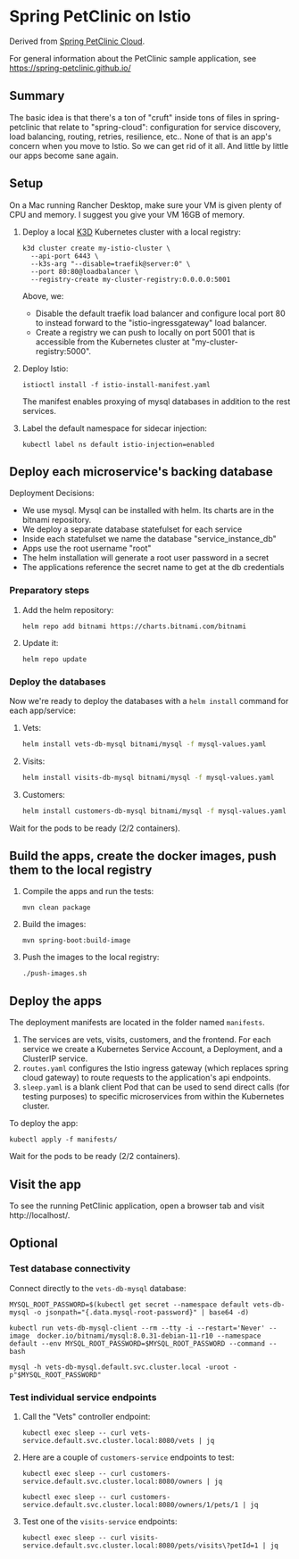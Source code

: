 # Spring PetClinic on Istio

Derived from [Spring PetClinic Cloud](https://github.com/spring-petclinic/spring-petclinic-cloud).

For general information about the PetClinic sample application, see https://spring-petclinic.github.io/

## Summary

The basic idea is that there's a ton of "cruft" inside tons of files in spring-petclinic that relate to "spring-cloud": configuration for service discovery, load balancing, routing, retries, resilience, etc.. None of that is an app's concern when you move to Istio. So we can get rid of it all. And little by little our apps become sane again.

## Setup

On a Mac running Rancher Desktop, make sure your VM is given plenty of CPU and memory.
I suggest you give your VM 16GB of memory.

1. Deploy a local [K3D](https://k3d.io/) Kubernetes cluster with a local registry:

    ```shell
    k3d cluster create my-istio-cluster \
      --api-port 6443 \
      --k3s-arg "--disable=traefik@server:0" \
      --port 80:80@loadbalancer \
      --registry-create my-cluster-registry:0.0.0.0:5001
    ```

    Above, we:
    - Disable the default traefik load balancer and configure local port 80 to instead forward to the "istio-ingressgateway" load balancer.
    - Create a registry we can push to locally on port 5001 that is accessible from the Kubernetes cluster at "my-cluster-registry:5000".

1. Deploy Istio:

    ```shell
    istioctl install -f istio-install-manifest.yaml
    ```

    The manifest enables proxying of mysql databases in addition to the rest services.

1. Label the default namespace for sidecar injection:

    ```shell
    kubectl label ns default istio-injection=enabled
    ```

## Deploy each microservice's backing database

Deployment Decisions:

- We use mysql.  Mysql can be installed with helm.  Its charts are in the bitnami repository.
- We deploy a separate database statefulset for each service
- Inside each statefulset we name the database "service_instance_db"
- Apps use the root username "root"
- The helm installation will generate a root user password in a secret
- The applications reference the secret name to get at the db credentials

### Preparatory steps

1. Add the helm repository:

   ```shell
   helm repo add bitnami https://charts.bitnami.com/bitnami
   ```

1. Update it:

   ```shell
   helm repo update
   ```

### Deploy the databases

Now we're ready to deploy the databases with a `helm install` command for each app/service:

1. Vets:

    ```bash
    helm install vets-db-mysql bitnami/mysql -f mysql-values.yaml
    ```

2. Visits:

    ```bash
    helm install visits-db-mysql bitnami/mysql -f mysql-values.yaml
    ```

3. Customers:

    ```bash
    helm install customers-db-mysql bitnami/mysql -f mysql-values.yaml
    ```

Wait for the pods to be ready (2/2 containers).

## Build the apps, create the docker images, push them to the local registry

1. Compile the apps and run the tests:

   ```shell
   mvn clean package
   ```

2. Build the images:

   ```shell
   mvn spring-boot:build-image
   ```

3. Push the images to the local registry:

   ```shell
   ./push-images.sh
   ```

## Deploy the apps

The deployment manifests are located in the folder named `manifests`.

1. The services are vets, visits, customers, and the frontend.  For each service we create a Kubernetes Service Account, a Deployment, and a ClusterIP service.
2. `routes.yaml` configures the Istio ingress gateway (which replaces spring cloud gateway) to route requests to the application's api endpoints.
3. `sleep.yaml` is a blank client Pod that can be used to send direct calls (for testing purposes) to specific microservices from within the Kubernetes cluster.

To deploy the app:

```shell
kubectl apply -f manifests/
```

Wait for the pods to be ready (2/2 containers).

## Visit the app

To see the running PetClinic application, open a browser tab and visit http://localhost/.

## Optional

### Test database connectivity

Connect directly to the `vets-db-mysql` database:

```shell
MYSQL_ROOT_PASSWORD=$(kubectl get secret --namespace default vets-db-mysql -o jsonpath="{.data.mysql-root-password}" | base64 -d)
```

```shell
kubectl run vets-db-mysql-client --rm --tty -i --restart='Never' --image  docker.io/bitnami/mysql:8.0.31-debian-11-r10 --namespace default --env MYSQL_ROOT_PASSWORD=$MYSQL_ROOT_PASSWORD --command -- bash
```

```shell
mysql -h vets-db-mysql.default.svc.cluster.local -uroot -p"$MYSQL_ROOT_PASSWORD"
```

### Test individual service endpoints

1. Call the "Vets" controller endpoint:

    ```shell
    kubectl exec sleep -- curl vets-service.default.svc.cluster.local:8080/vets | jq
    ```

2. Here are a couple of `customers-service` endpoints to test:

    ```shell
    kubectl exec sleep -- curl customers-service.default.svc.cluster.local:8080/owners | jq
    ```

    ```shell
    kubectl exec sleep -- curl customers-service.default.svc.cluster.local:8080/owners/1/pets/1 | jq
    ```

3. Test one of the `visits-service` endpoints:

    ```shell
    kubectl exec sleep -- curl visits-service.default.svc.cluster.local:8080/pets/visits\?petId=1 | jq
    ```

